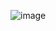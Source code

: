 ![image](https://user-images.githubusercontent.com/91796274/146793854-2fabcc3f-bf95-498f-a197-f438834b34a1.png)
